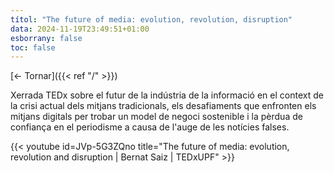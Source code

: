 ```yaml
---
títol: "The future of media: evolution, revolution, disruption"
data: 2024-11-19T23:49:51+01:00
esborrany: false
toc: false
---
```


[<- Tornar]({{< ref "/" >}})

Xerrada TEDx sobre el futur de la indústria de la informació en el context de la crisi actual dels mitjans tradicionals, els desafiaments que enfronten els mitjans digitals per trobar un model de negoci sostenible i la pèrdua de confiança en el periodisme a causa de l'auge de les notícies falses.

{{< youtube id=JVp-5G3ZQno title="The future of media: evolution, revolution and disruption | Bernat Saiz | TEDxUPF" >}}
